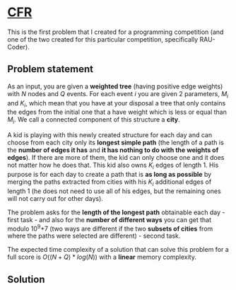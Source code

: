 # [CFR](https://www.pbinfo.ro/probleme/4145/cfr)

This is the first problem that I created for a programming competition (and one of the two created for this particular competition, specifically RAU-Coder).

## Problem statement 

As an input, you are given a **weighted tree** (having positive edge weights) with $N$ nodes and $Q$ events. For each event $i$ you are given $2$ parameters, $M$<sub>$i$</sub> and $K$<sub>$i$</sub>, which mean that you have at your disposal a tree that only contains the edges from the initial one that a have weight which is less or equal than $M$<sub>$i$</sub>. We call a connected component of this structure a **city**. 

A kid is playing with this newly created structure for each day and can choose from each city only its **longest simple path** (the length of a path is the **number of edges it has** and **it has nothing to do with the weights of edges**). If there are more of them, the kid can only choose one and it does not matter how he does that. This kid also owns $K$<sub>$i$</sub> edges of length $1$. His purpose is for each day to create a path that is **as long as possible** by merging the paths extracted from cities with his $K$<sub>$i$</sub> additional edges of length $1$ (he does not need to use all of his edges, but the remaining ones will not carry out for other days).

The problem asks for the **length of the longest path** obtainable each day - first task - and also for the **number of different ways** you can get that modulo $10$<sup>$9$</sup>$+7$ (two ways are different if the two **subsets of cities** from where the paths were selected are different) - second task.

The expected time complexity of a solution that can solve this problem for a full score is $O((N + Q) * log(N))$ with a **linear** memory complexity.

## Solution
